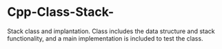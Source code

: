 # Cpp-Class-Stack-
Stack class and implantation. Class includes the data structure and stack functionality, and a main implementation is included to test the class.
